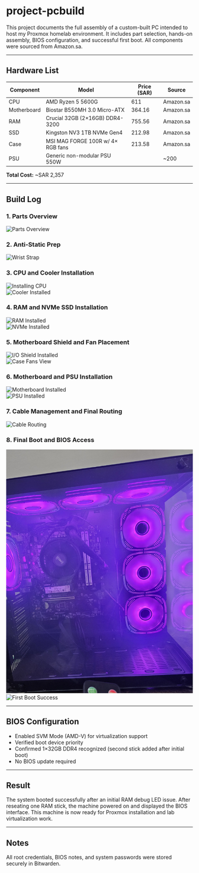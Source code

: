 # project-pcbuild

This project documents the full assembly of a custom-built PC intended to host my Proxmox homelab environment. It includes part selection, hands-on assembly, BIOS configuration, and successful first boot. All components were sourced from Amazon.sa.

---

## Hardware List

| Component         | Model                              | Price (SAR) | Source     |
|------------------|-------------------------------------|-------------|------------|
| CPU              | AMD Ryzen 5 5600G                   | 611         | Amazon.sa  |
| Motherboard      | Biostar B550MH 3.0 Micro-ATX        | 364.16      | Amazon.sa  |
| RAM              | Crucial 32GB (2×16GB) DDR4-3200     | 755.56      | Amazon.sa  |
| SSD              | Kingston NV3 1TB NVMe Gen4          | 212.98      | Amazon.sa  |
| Case             | MSI MAG FORGE 100R w/ 4× RGB fans   | 213.58      | Amazon.sa  |
| PSU              | Generic non-modular PSU 550W   |    | ~200        | Amazon.sa  |

**Total Cost:** ~SAR 2,357

---

## Build Log

### 1. Parts Overview
![Parts Overview](images/00-parts-overview.jpg)

### 2. Anti-Static Prep
![Wrist Strap](images/01-esd-wrist-strap.jpg)

### 3. CPU and Cooler Installation
![Installing CPU](images/02-installing-cpu.jpg)  
![Cooler Installed](images/03-cooler-installed.jpg)

### 4. RAM and NVMe SSD Installation
![RAM Installed](images/04-ram-installed.jpg)  
![NVMe Installed](images/05-nvme-installed.jpg)

### 5. Motherboard Shield and Fan Placement
![I/O Shield Installed](images/06-io-shield-installed.jpg)  
![Case Fans View](images/07-case-fans-view.jpg)

### 6. Motherboard and PSU Installation
![Motherboard Installed](images/08-motherboard-installed.jpg)  
![PSU Installed](images/09-psu-installed.jpg)

### 7. Cable Management and Final Routing
![Cable Routing](images/10-cable-routing.jpg)

### 8. Final Boot and BIOS Access
![Build Powered On](images/11-final-build-powered-on.jpg)  
![First Boot Success](images/12-first-boot-success.jpg)

---

## BIOS Configuration

- Enabled SVM Mode (AMD-V) for virtualization support
- Verified boot device priority
- Confirmed 1×32GB DDR4 recognized (second stick added after initial boot)
- No BIOS update required

---

## Result

The system booted successfully after an initial RAM debug LED issue. After reseating one RAM stick, the machine powered on and displayed the BIOS interface. This machine is now ready for Proxmox installation and lab virtualization work.

---

## Notes

All root credentials, BIOS notes, and system passwords were stored securely in Bitwarden.
